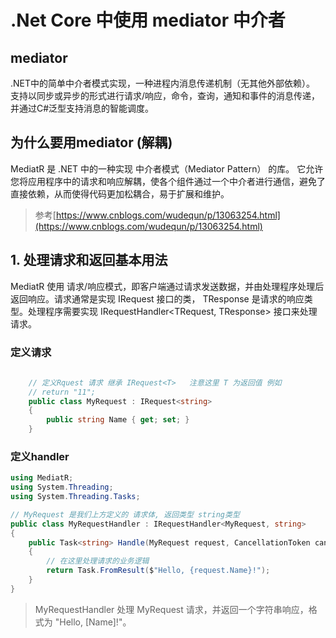 # .Net Core 中使用 mediator 中介者
## mediator
.NET中的简单中介者模式实现，一种进程内消息传递机制（无其他外部依赖）。
支持以同步或异步的形式进行请求/响应，命令，查询，通知和事件的消息传递，并通过C#泛型支持消息的智能调度。

## 为什么要用mediator (解耦)
MediatR 是 .NET 中的一种实现 中介者模式（Mediator Pattern） 的库。
它允许您将应用程序中的请求和响应解耦，使各个组件通过一个中介者进行通信，避免了直接依赖，从而使得代码更加松耦合，易于扩展和维护。

> 参考[https://www.cnblogs.com/wudequn/p/13063254.html](https://www.cnblogs.com/wudequn/p/13063254.html)



## 1. 处理请求和返回基本用法
MediatR 使用 请求/响应模式，即客户端通过请求发送数据，并由处理程序处理后返回响应。请求通常是实现 IRequest<TResponse> 接口的类，
TResponse 是请求的响应类型。处理程序需要实现 IRequestHandler<TRequest, TResponse> 接口来处理请求。

### 定义请求
```csharp
    
	// 定义Rquest 请求 继承 IRequest<T>   注意这里 T 为返回值 例如 
	// return "11";
    public class MyRequest : IRequest<string>
    {
        public string Name { get; set; }
    }
```
### 定义handler

```csharp
using MediatR;
using System.Threading;
using System.Threading.Tasks;

// MyRequest 是我们上方定义的 请求体, 返回类型 string类型
public class MyRequestHandler : IRequestHandler<MyRequest, string>
{
    public Task<string> Handle(MyRequest request, CancellationToken cancellationToken)
    {
        // 在这里处理请求的业务逻辑
        return Task.FromResult($"Hello, {request.Name}!");
    }
}


```
> MyRequestHandler 处理 MyRequest 请求，并返回一个字符串响应，格式为 "Hello, [Name]!"。


    
